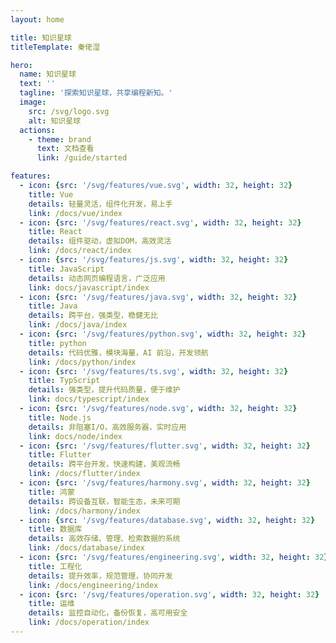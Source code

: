 ```yaml
---
layout: home

title: 知识星球
titleTemplate: 秦佬湿

hero:
  name: 知识星球
  text: ''
  tagline: '探索知识星球，共享编程新知。'
  image:
    src: /svg/logo.svg
    alt: 知识星球
  actions:
    - theme: brand
      text: 文档查看
      link: /guide/started

features:
  - icon: {src: '/svg/features/vue.svg', width: 32, height: 32}
    title: Vue
    details: 轻量灵活，组件化开发，易上手
    link: /docs/vue/index
  - icon: {src: '/svg/features/react.svg', width: 32, height: 32}
    title: React
    details: 组件驱动，虚拟DOM，高效灵活
    link: /docs/react/index
  - icon: {src: '/svg/features/js.svg', width: 32, height: 32}
    title: JavaScript
    details: 动态网页编程语言，广泛应用
    link: docs/javascript/index
  - icon: {src: '/svg/features/java.svg', width: 32, height: 32}
    title: Java
    details: 跨平台，强类型，稳健无比
    link: /docs/java/index
  - icon: {src: '/svg/features/python.svg', width: 32, height: 32}
    title: python
    details: 代码优雅，模块海量，AI 前沿，开发领航
    link: /docs/python/index
  - icon: {src: '/svg/features/ts.svg', width: 32, height: 32}
    title: TypScript
    details: 强类型，提升代码质量，便于维护
    link: docs/typescript/index
  - icon: {src: '/svg/features/node.svg', width: 32, height: 32}
    title: Node.js
    details: 非阻塞I/O，高效服务器，实时应用
    link: docs/node/index
  - icon: {src: '/svg/features/flutter.svg', width: 32, height: 32}
    title: Flutter
    details: 跨平台开发，快速构建，美观流畅
    link: /docs/flutter/index
  - icon: {src: '/svg/features/harmony.svg', width: 32, height: 32}
    title: 鸿蒙
    details: 跨设备互联，智能生态，未来可期
    link: /docs/harmony/index
  - icon: {src: '/svg/features/database.svg', width: 32, height: 32}
    title: 数据库
    details: 高效存储、管理、检索数据的系统 
    link: /docs/database/index
  - icon: {src: '/svg/features/engineering.svg', width: 32, height: 32}
    title: 工程化
    details: 提升效率，规范管理，协同开发
    link: /docs/engineering/index
  - icon: {src: '/svg/features/operation.svg', width: 32, height: 32}
    title: 运维
    details: 监控自动化，备份恢复，高可用安全
    link: /docs/operation/index
---
```


<!-- <script setup lang="ts">
import { onMounted } from 'vue'
import { fetchVersion } from '.vitepress/utils/fetchVersion.ts'

onMounted(() => {
  fetchVersion()
})
</script> -->
